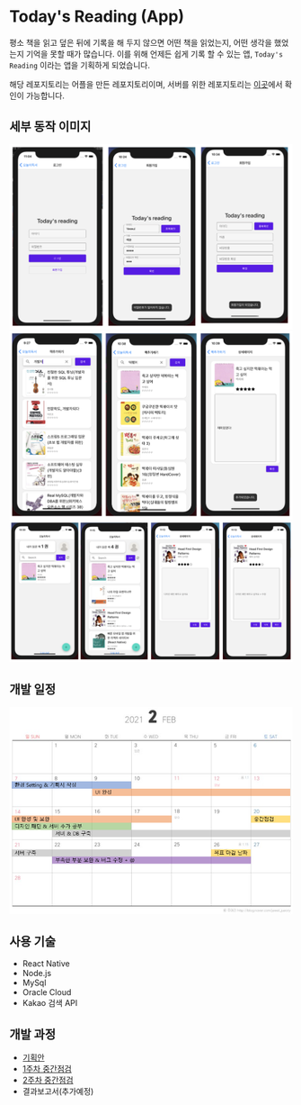 # Today's Reading (App)

평소 책을 읽고 덮은 뒤에 기록을 해 두지 않으면 어떤 책을 읽었는지, 어떤 생각을 했었는지 기억을 못할 때가 많습니다.
이를 위해 언제든 쉽게 기록 할 수 있는 앱, ```Today's Reading``` 이라는 앱을 기획하게 되었습니다.

해당 레포지토리는 어플을 만든 레포지토리이며, 서버를 위한 레포지토리는 [이곳](https://github.com/HongYeseul/todayzReading-server)에서 확인이 가능합니다.

## 세부 동작 이미지
![login](./img/login.png)
![login](./img/BookSearchAdd.png)
![login](./img/MainPage_Modify.png)

## 개발 일정
![login](./img/Calender.png)

## 사용 기술
- React Native
- Node.js
- MySql
- Oracle Cloud
- Kakao 검색 API

## 개발 과정
- [기획안](https://velog.io/@yeseul/%ED%94%84%EB%A1%9C%EC%A0%9D%ED%8A%B8-Todays-reading-%EA%B8%B0%ED%9A%8D%EC%95%88)
- [1주차 중간점검](https://velog.io/@yeseul/%ED%94%84%EB%A1%9C%EC%A0%9D%ED%8A%B8-Todays-reading-%EC%A4%91%EA%B0%84%EC%A0%90%EA%B2%801)
- [2주차 중간점검](https://velog.io/@yeseul/%ED%94%84%EB%A1%9C%EC%A0%9D%ED%8A%B8-Todays-reading-%EC%A4%91%EA%B0%84%EC%A0%90%EA%B2%802)
- 결과보고서(추가예정)